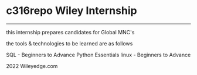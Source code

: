 # c316repo Wiley Internship
<hr/>
<p> this internship prepares candidates  for Global MNC's</p>  
<p> the tools & technologies to be learned are as follows

SQL - Beginners to Advance
Python Essentials
linux - Beginners to Advance

2022 Wileyedge.com
